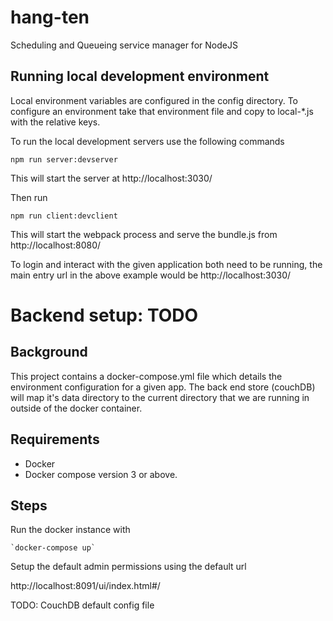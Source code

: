 # hang-ten
Scheduling and Queueing service manager for NodeJS

## Running local development environment

Local environment variables are configured in the config directory. To configure an environment take that environment file and copy to local-*.js with the relative keys.

To run the local development servers use the following commands

 `npm run server:devserver`

This will start the server at http://localhost:3030/

Then run

  `npm run client:devclient`

  This will start the webpack process and serve the bundle.js from http://localhost:8080/

  To login and interact with the given application both need to be running, the main entry url in the above example would be http://localhost:3030/

  # Backend setup: TODO

  ## Background

  This project contains a docker-compose.yml file which details the environment configuration for a given app. The back end store (couchDB) will map it's data directory to the current directory that we are running in outside of the docker container.

  ## Requirements
   * Docker
   * Docker compose version 3 or above.

  ## Steps

  Run the docker instance with

  	`docker-compose up`

  Setup the default admin permissions using the default url

  http://localhost:8091/ui/index.html#/

  TODO: CouchDB default config file
